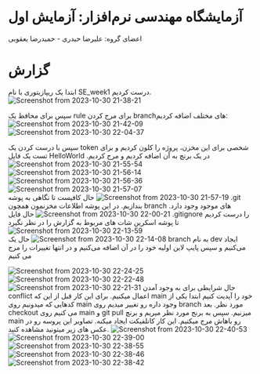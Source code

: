 # آزمایشگاه مهندسی نرم‌افزار: آزمایش اول
اعضای گروه: علیرضا حیدری - حمیدرضا یعقوبی

# گزارش
ابتدا یک ریپازیتوری با نام SE_week1 درست کردیم.
![Screenshot from 2023-10-30 21-38-21](https://github.com/hamidrezayaghobi/SL_week1/assets/59170724/798c4d3e-9bca-4ef4-a16e-82e49fd3462d)

سپس برای محافظ یک rule برای مرج کردن branchهای مختلف اضافه کردیم:
![Screenshot from 2023-10-30 21-42-09](https://github.com/hamidrezayaghobi/SL_week1/assets/59170724/d091c93d-f7db-44ec-b480-f98ca120835d)
![Screenshot from 2023-10-30 22-04-37](https://github.com/hamidrezayaghobi/SL_week1/assets/59170724/9ca3fe78-2825-4bff-88c2-bd3591134862)

سپس با درست کردن یک token شخصی برای این مخزن، پروژه را کلون کردیم و برای تست یک فایل HelloWorld در یک برنچ به آن اضافه کردیم و مرج کردیم.
![Screenshot from 2023-10-30 21-55-54](https://github.com/hamidrezayaghobi/SL_week1/assets/59170724/c3bb7758-26b7-46b3-aadd-c2e39f8645d5)
![Screenshot from 2023-10-30 21-56-14](https://github.com/hamidrezayaghobi/SL_week1/assets/59170724/233002c0-5f92-4374-abb2-fa567e004952)
![Screenshot from 2023-10-30 21-56-36](https://github.com/hamidrezayaghobi/SL_week1/assets/59170724/721bd11b-56a1-48fb-a064-7bdda5f83c28)
![Screenshot from 2023-10-30 21-57-07](https://github.com/hamidrezayaghobi/SL_week1/assets/59170724/dbf22cb3-d9c0-4072-a3d2-485c149ab6fb)
![Screenshot from 2023-10-30 21-57-19](https://github.com/hamidrezayaghobi/SL_week1/assets/59170724/a6318dfa-fb17-4c15-a770-897ceeb59851)
حال کافیست تا نگاهی به پوشه .git بندازیم. در این پوشه اطلاعات مخزنمون همچون branch های موجود وجود دارد.
![Screenshot from 2023-10-30 22-00-21](https://github.com/hamidrezayaghobi/SL_week1/assets/59170724/32144a02-337c-4cd9-b3fb-4872b84b6b6b)
حال فایل .gitignore را درست کردیم تا پوشه اسکرین شات های مربوط به گزارش را در نظر نگیرد
![Screenshot from 2023-10-30 22-13-59](https://github.com/hamidrezayaghobi/SL_week1/assets/59170724/60fecf2a-1ed7-4ee0-a28b-f25849d48340)
![Screenshot from 2023-10-30 22-14-08](https://github.com/hamidrezayaghobi/SL_week1/assets/59170724/00d0bc4a-5085-4e42-b9bc-502411f38121)
حال یک branch به نام dev ایجاد می‌کنیم و سپس پایپ لاین اولیه خود را در آن اضافه می‌کنیم و در انتها تغییرات را مرج می کنیم

![Screenshot from 2023-10-30 22-24-25](https://github.com/hamidrezayaghobi/SL_week1/assets/59170724/76c4aec3-1b83-484a-b0c0-45af52d51e23)
![Screenshot from 2023-10-30 22-22-48](https://github.com/hamidrezayaghobi/SL_week1/assets/59170724/bae19125-b6c3-43ed-9e42-e0c0326d50bf)
![Screenshot from 2023-10-30 22-21-31](https://github.com/hamidrezayaghobi/SL_week1/assets/59170724/2efa0b5a-bae6-457f-b83a-08fe2324cb7e)
حال شرایطی برای به وجود آمدن conflict اعمال میکنیم. برای این کار قبل از این که main خود را آپدیت کنیم ابتدا یکی از کدهایی که میدونیم روی main وجود داره رو تغییر میدیم روی branch مورد نظر. بعد checkout می کنیم روی main و git pull میزنیم. سپس به برنج مورد نظر میریم و برنچ main رو باهاش مرج میکنیم. این کار کانلفیکت ایجاد میکنه. تصاویر این پروسه رو در عکس های زیر میتونید مشاهده کنید.
![Screenshot from 2023-10-30 22-40-53](https://github.com/hamidrezayaghobi/SL_week1/assets/59170724/dda89997-816e-4ae0-9cc9-6c5989966ed4)
![Screenshot from 2023-10-30 22-39-00](https://github.com/hamidrezayaghobi/SL_week1/assets/59170724/13716480-1069-4c04-b35e-e83d3f21afaa)
![Screenshot from 2023-10-30 22-38-55](https://github.com/hamidrezayaghobi/SL_week1/assets/59170724/49981028-fb96-4ef2-a431-d72ad0a94c56)
![Screenshot from 2023-10-30 22-38-46](https://github.com/hamidrezayaghobi/SL_week1/assets/59170724/9e453b64-3c68-452f-bbfc-065127ce1a18)
![Screenshot from 2023-10-30 22-38-42](https://github.com/hamidrezayaghobi/SL_week1/assets/59170724/7b9d4375-29c7-4f89-a492-85a7714625ad)
